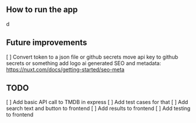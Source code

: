 ## How to run the app
d

## Future improvements
[ ] Convert token to a json file or github secrets
move api key to github secrets or something
add logo ai generated
SEO and metadata: https://nuxt.com/docs/getting-started/seo-meta

## TODO
[ ] Add basic API call to TMDB in express
[ ] Add test cases for that
[ ] Add search text and button to frontend
[ ] Add results to frontend
[ ] Add testing to frontend